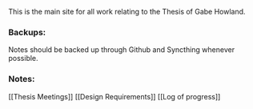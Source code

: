 This is the main site for all work relating to the Thesis of Gabe Howland.

### Backups:
Notes should be backed up through Github and Syncthing whenever possible.

### Notes:
[[Thesis Meetings]]
[[Design Requirements]]
[[Log of progress]]

